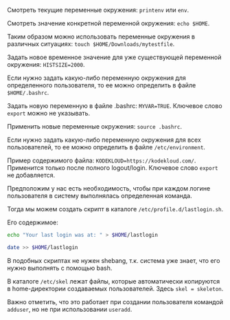 Смотреть текущие переменные окружения: `printenv` или `env`.

Смотреть значение конкретной переменной окружения: `echo $HOME`.

Таким образом можно использовать переменные окружения в различных ситуациях: `touch $HOME/Downloads/mytestfile`.

Задать новое временное значение для уже существующей переменной окружения: `HISTSIZE=2000`.

Если нужно задать какую-либо переменную окружения для определенного пользователя, то ее можно определить в файле `$HOME/.bashrc`.

Задать новую переменную в файле .bashrc: `MYVAR=TRUE`. Ключевое слово `export` можно не указывать.

Применить новые переменные окружения: `source .bashrc`.

Если нужно задать какую-либо переменную окружения для всех пользователей, то ее можно определить в файле `/etc/environment`.

Пример содержимого файла: `KODEKLOUD=https://kodekloud.com/`. Применится только после полного logout/login. Ключевое слово `export` не добавляется.

Предположим у нас есть необходимость, чтобы при каждом логине пользователя в систему выполнялась определенная команда.

Тогда мы можем создать скрипт в каталоге `/etc/profile.d/lastlogin.sh`.

Его содержимое:

```bash
echo "Your last login was at: " > $HOME/lastlogin

date >> $HOME/lastlogin
```

В подобных скриптах не нужен shebang, т.к. система уже знает, что его нужно выполнять с помощью bash.

В каталоге `/etc/skel` лежат файлы, которые автоматически копируются в home-директории создаваемых пользователей. Здесь `skel = skeleton`.

Важно отметить, что это работает при создании пользователя командой `adduser`, но не при использовании `useradd`.
